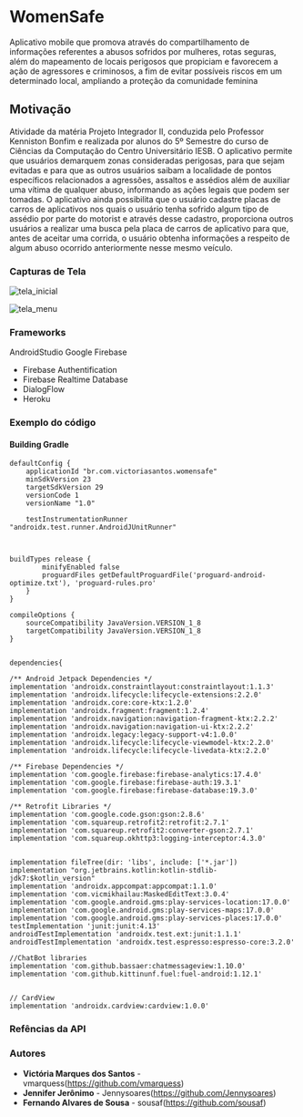 # WomenSafe

Aplicativo mobile que promova através do compartilhamento de informações referentes a abusos sofridos por mulheres, rotas seguras, além do mapeamento de locais perigosos que propiciam e favorecem a ação de agressores e criminosos, a fim de evitar possíveis riscos em um determinado local, ampliando a proteção da comunidade feminina

## Motivação

Atividade da matéria Projeto Integrador II, conduzida pelo Professor Kenniston Bonfim e realizada por 
alunos do 5º Semestre do curso de Ciências da Computação do Centro Universitário IESB. 
O aplicativo permite que usuários demarquem zonas consideradas perigosas, para que sejam evitadas e para que as outros usuários saibam a localidade de pontos específicos relacionados a agressões, assaltos e assédios além de auxiliar uma vítima de qualquer abuso, informando as ações legais que podem ser tomadas.
O aplicativo ainda  possibilita que o usuário cadastre placas de carros de aplicativos nos quais o usuário tenha sofrido algum tipo de assédio por parte do motorist e através desse cadastro, proporciona outros usuários a realizar uma busca pela placa de carros de aplicativo para que, antes de aceitar uma corrida, o usuário obtenha informações a respeito de algum abuso ocorrido anteriormente nesse mesmo veículo.

### Capturas de Tela 

![tela_inicial](https://user-images.githubusercontent.com/62408316/84426865-4f5ead80-abfa-11ea-8041-97835075b325.jpg)

![tela_menu](https://user-images.githubusercontent.com/62408316/84427054-a95f7300-abfa-11ea-96f5-e458571741f6.jpg)

### Frameworks

AndroidStudio
Google Firebase
* Firebase Authentification
* Firebase Realtime Database
* DialogFlow
* Heroku

### Exemplo do código

#### Building Gradle
    defaultConfig {
        applicationId "br.com.victoriasantos.womensafe"
        minSdkVersion 23
        targetSdkVersion 29
        versionCode 1
        versionName "1.0"

        testInstrumentationRunner "androidx.test.runner.AndroidJUnitRunner"
    
    

    buildTypes release {
            minifyEnabled false
            proguardFiles getDefaultProguardFile('proguard-android-optimize.txt'), 'proguard-rules.pro'
        }
    }

    compileOptions {
        sourceCompatibility JavaVersion.VERSION_1_8
        targetCompatibility JavaVersion.VERSION_1_8
    }


    dependencies{

    /** Android Jetpack Dependencies */
    implementation 'androidx.constraintlayout:constraintlayout:1.1.3'
    implementation 'androidx.lifecycle:lifecycle-extensions:2.2.0'
    implementation 'androidx.core:core-ktx:1.2.0'
    implementation 'androidx.fragment:fragment:1.2.4'
    implementation 'androidx.navigation:navigation-fragment-ktx:2.2.2'
    implementation 'androidx.navigation:navigation-ui-ktx:2.2.2'
    implementation 'androidx.legacy:legacy-support-v4:1.0.0'
    implementation 'androidx.lifecycle:lifecycle-viewmodel-ktx:2.2.0'
    implementation 'androidx.lifecycle:lifecycle-livedata-ktx:2.2.0'

    /** Firebase Dependencies */
    implementation 'com.google.firebase:firebase-analytics:17.4.0'
    implementation 'com.google.firebase:firebase-auth:19.3.1'
    implementation 'com.google.firebase:firebase-database:19.3.0'

    /** Retrofit Libraries */
    implementation 'com.google.code.gson:gson:2.8.6'
    implementation 'com.squareup.retrofit2:retrofit:2.7.1'
    implementation 'com.squareup.retrofit2:converter-gson:2.7.1'
    implementation 'com.squareup.okhttp3:logging-interceptor:4.3.0'


    implementation fileTree(dir: 'libs', include: ['*.jar'])
    implementation "org.jetbrains.kotlin:kotlin-stdlib-jdk7:$kotlin_version"
    implementation 'androidx.appcompat:appcompat:1.1.0'
    implementation 'com.vicmikhailau:MaskedEditText:3.0.4'
    implementation 'com.google.android.gms:play-services-location:17.0.0'
    implementation 'com.google.android.gms:play-services-maps:17.0.0'
    implementation 'com.google.android.gms:play-services-places:17.0.0'
    testImplementation 'junit:junit:4.13'
    androidTestImplementation 'androidx.test.ext:junit:1.1.1'
    androidTestImplementation 'androidx.test.espresso:espresso-core:3.2.0'

    //ChatBot libraries
    implementation 'com.github.bassaer:chatmessageview:1.10.0'
    implementation 'com.github.kittinunf.fuel:fuel-android:1.12.1'


    // CardView
    implementation 'androidx.cardview:cardview:1.0.0'




### Refências da API

### Autores

* **Victória Marques dos Santos** - vmarquess(https://github.com/vmarquess)
* **Jennifer Jerônimo** - Jennysoares(https://github.com/Jennysoares)
* **Fernando Alvares de Sousa** - sousaf(https://github.com/sousaf)
